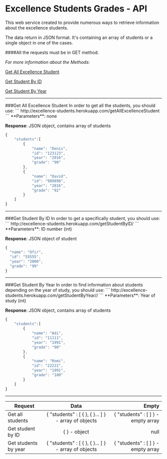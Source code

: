 # Excellence Students Grades - API

This web service created to provide numerous ways to retrieve information about the excellence students.

The data return in JSON format. It's containing an array of students or a single object in one of the cases.

####All the requests must be in GET method.

_For more information about the Methods:_

[Get All Excellence Student](#all)

[Get Student By ID](#byID)

[Get Student By Year](#byYear)


---
<a name="all">
###Get All Excellence Student
In order to get all the students, you should use:
```
http://excellence-students.herokuapp.com/getAllExcellenceStudent
```
**Parameters**: none

**Response**: JSON object, contains array of students
```javascript
{
    "students":[
        {
            "name": "Denis",
            "id": "123123",
            "year": "2016",
            "grade": "90"
        },
        {
            "name": "David",
            "id": "989898",
            "year": "2016",
            "grade": "92"
        }
    ]
}
```
---
<a name="byID">
###Get Student By ID
In order to get a specifically student, you should use:
```
http://excellence-students.herokuapp.com/getStudentByID/<ID_number>
```
**Parameters**: ID number (int)

**Response**: JSON object of student
```javascript
{
  "name": "Ofir",
  "id": "55555",
  "year": "2000",
  "grade": "99"
}
```

---
<a name="byYear">
###Get Student By Year
In order to find information about students depending on the year of study, you should use:
```
http://excellence-students.herokuapp.com/getStudentByYear//<Year>
```
**Parameters**: Year of study (int)

**Response**: JSON object, contains array of students
```javascript
{
    "students":[
        {
            "name": "Adi",
            "id": "11111",
            "year": "1991",
            "grade": "90"
        },
        {
            "name": "Romi",
            "id": "22222",
            "year": "1991",
            "grade": "100"
        }
    ]
}
```

---


| Request       | Data          | Empty  |
| ------------- |:-------------:| -----:|
| Get all students| { "students" : [ { }, { }... ] } - array of objects  | { "students" : [ ] } - empty array |
| Get student by ID | { } - object      |  null |
| Get students by year | { "students" : [ { }, { }... ] } - array of objects       |    { "students" : [ ] } - empty array |
